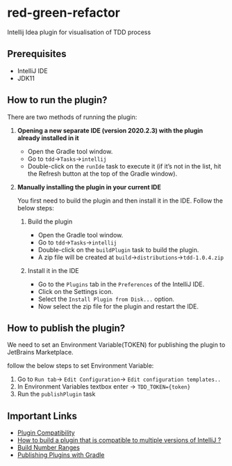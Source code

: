 # red-green-refactor
Intellij Idea plugin for visualisation of TDD process

## Prerequisites
- IntelliJ IDE
- JDK11

## How to run the plugin?
There are two methods of running the plugin:

1. **Opening a new separate IDE (version 2020.2.3) with the plugin already installed in it**

    - Open the Gradle tool window.
    - Go to `tdd`&rarr;`Tasks`&rarr;`intellij`
    - Double-click on the `runIde` task to execute it (if it’s not in the list, hit the Refresh button at the top of the Gradle window).

2. **Manually installing the plugin in your current IDE**  
   
    You first need to build the plugin and then install it in the IDE. Follow the below steps: 

    1. Build the plugin
        - Open the Gradle tool window.
        - Go to `tdd`&rarr;`Tasks`&rarr;`intellij`
        - Double-click on the `buildPlugin` task to build the plugin.
        - A zip file will be created at `build`&rarr;`distributions`&rarr;`tdd-1.0.4.zip`

    2. Install it in the IDE
        - Go to the `Plugins` tab in the `Preferences` of the IntelliJ IDE.
        - Click on the Settings icon.
        - Select the `Install Plugin from Disk...` option.
        - Now select the zip file for the plugin and restart the IDE.

## How to publish the plugin?

We need to set an Environment Variable(TOKEN) for publishing the plugin to JetBrains Marketplace. 

follow the below steps to set Environment Variable:

1. Go to `Run tab`&rarr; `Edit Configuration`&rarr; `Edit configuration templates..` 
2. In Environment Variables textbox enter -> `TDD_TOKEN={token}`
3. Run the `publishPlugin` task

## Important Links
- [Plugin Compatibility](https://jetbrains.org/intellij/sdk/docs/basics/getting_started/plugin_compatibility.html)
- [How to build a plugin that is compatible to multiple versions of IntelliJ ?](https://intellij-support.jetbrains.com/hc/en-us/community/posts/360000620084-how-to-build-a-plugin-that-is-compatible-to-multiple-versions-of-IntelliJ-)
- [Build Number Ranges](https://jetbrains.org/intellij/sdk/docs/basics/getting_started/build_number_ranges.html)
- [Publishing Plugins with Gradle](https://jetbrains.org/intellij/sdk/docs/tutorials/build_system/deployment.html)
